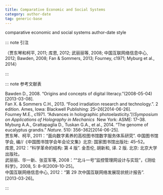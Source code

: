 ```yaml
---
title: Comparative Economic and Social Systems
category: author-date
tag: generic-base
---
```


<!-- 此文件由脚本自动生成，请勿手动修改！ -->

comparative economic and social systems author-date style


::: note 引注

（贾东琴和柯平, 2011; 库恩, 2012; 武丽丽等, 2008; 中国互联网络信息中心, 2012; Bawden, 2008; Fan &#38; Sommers, 2013; Fourney, c1971; Myburg et al., 2014）

:::



::: note 参考文献表

  <div class="csl-bib-body">
  <div class="csl-entry second-field-align-undefined " >Bawden D., 2008. “Origins and concepts of digital literacy.”(2008-05-04)[2013-03-08].</div> 
  <div class="csl-entry second-field-align-undefined " >Fan X. &#38; Sommers C.H., 2013. “Food irradiation research and technology.”. 2 edition. Ames, Iowa: Blackwell Publishing: 25–26[2014-06-26].</div> 
  <div class="csl-entry second-field-align-undefined " >Fourney M.E., c1971. “Advances in holographic photoelasticity.”//<i>Symposium on Applications of Holography in Mechanics</i>  New York: ASME: 17–38.</div> 
  <div class="csl-entry second-field-align-undefined " >Myburg A.A., Grattapaglia D., Tuskan G.A., et al., 2014. “The genome of eucalyptus grandis.” <i>Nature</i>. 510: 356–362[2014-06-25].</div> 
  <div class="csl-entry second-field-align-undefined " >贾东琴、柯平, 2011：“面向数字素养的高校图书馆数字服务体系研究”. 中国图书馆学会, 编//《中国图书馆学会年会论文集》北京: 国家图书馆出版社: 45–52。</div> 
  <div class="csl-entry second-field-align-undefined " >库恩, 2012：“科学革命的结构: 第 4 版”. 金吾伦, 胡新和, 译. 2 版. 北京: 北京大学出版社。</div> 
  <div class="csl-entry second-field-align-undefined " >武丽丽、华一新、张亚军等, 2008：““北斗一号”监控管理网设计与实现”，《测绘科学》，2008, 5: 8–9[2009-10-25]。</div> 
  <div class="csl-entry second-field-align-undefined " >中国互联网络信息中心, 2012：“第 29 次中国互联网络发展现状统计报告”. [2013-03-26]。</div> 
  </div>


:::

<!-- more -->
